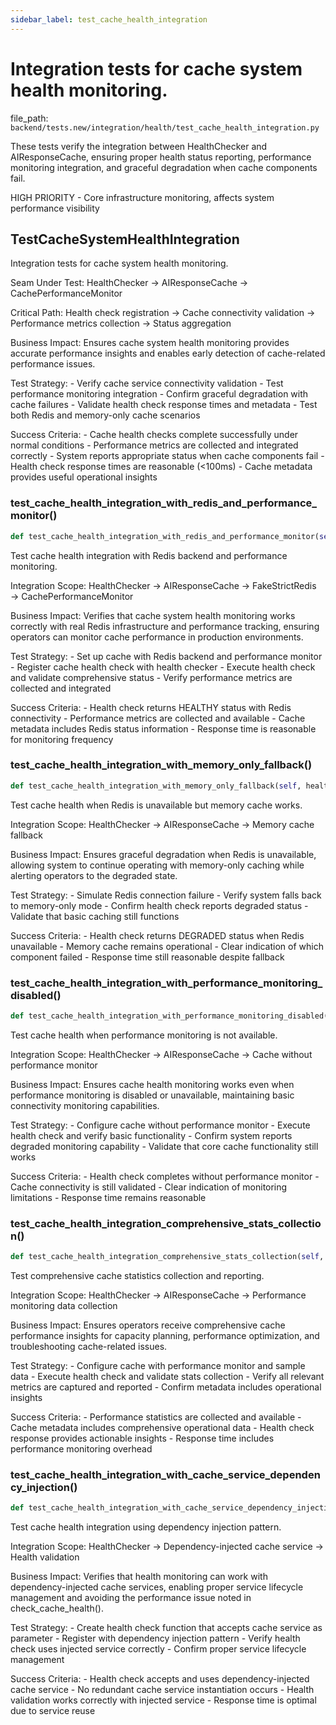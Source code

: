 ```yaml
---
sidebar_label: test_cache_health_integration
---
```


# Integration tests for cache system health monitoring.

  file_path: `backend/tests.new/integration/health/test_cache_health_integration.py`

These tests verify the integration between HealthChecker and AIResponseCache,
ensuring proper health status reporting, performance monitoring integration,
and graceful degradation when cache components fail.

HIGH PRIORITY - Core infrastructure monitoring, affects system performance visibility

## TestCacheSystemHealthIntegration

Integration tests for cache system health monitoring.

Seam Under Test:
    HealthChecker → AIResponseCache → CachePerformanceMonitor

Critical Path:
    Health check registration → Cache connectivity validation →
    Performance metrics collection → Status aggregation

Business Impact:
    Ensures cache system health monitoring provides accurate performance insights
    and enables early detection of cache-related performance issues.

Test Strategy:
    - Verify cache service connectivity validation
    - Test performance monitoring integration
    - Confirm graceful degradation with cache failures
    - Validate health check response times and metadata
    - Test both Redis and memory-only cache scenarios

Success Criteria:
    - Cache health checks complete successfully under normal conditions
    - Performance metrics are collected and integrated correctly
    - System reports appropriate status when cache components fail
    - Health check response times are reasonable (<100ms)
    - Cache metadata provides useful operational insights

### test_cache_health_integration_with_redis_and_performance_monitor()

```python
def test_cache_health_integration_with_redis_and_performance_monitor(self, health_checker, fake_redis_cache, performance_monitor):
```

Test cache health integration with Redis backend and performance monitoring.

Integration Scope:
    HealthChecker → AIResponseCache → FakeStrictRedis → CachePerformanceMonitor

Business Impact:
    Verifies that cache system health monitoring works correctly with
    real Redis infrastructure and performance tracking, ensuring operators
    can monitor cache performance in production environments.

Test Strategy:
    - Set up cache with Redis backend and performance monitor
    - Register cache health check with health checker
    - Execute health check and validate comprehensive status
    - Verify performance metrics are collected and integrated

Success Criteria:
    - Health check returns HEALTHY status with Redis connectivity
    - Performance metrics are collected and available
    - Cache metadata includes Redis status information
    - Response time is reasonable for monitoring frequency

### test_cache_health_integration_with_memory_only_fallback()

```python
def test_cache_health_integration_with_memory_only_fallback(self, health_checker, fake_redis_cache, performance_monitor):
```

Test cache health when Redis is unavailable but memory cache works.

Integration Scope:
    HealthChecker → AIResponseCache → Memory cache fallback

Business Impact:
    Ensures graceful degradation when Redis is unavailable,
    allowing system to continue operating with memory-only caching
    while alerting operators to the degraded state.

Test Strategy:
    - Simulate Redis connection failure
    - Verify system falls back to memory-only mode
    - Confirm health check reports degraded status
    - Validate that basic caching still functions

Success Criteria:
    - Health check returns DEGRADED status when Redis unavailable
    - Memory cache remains operational
    - Clear indication of which component failed
    - Response time still reasonable despite fallback

### test_cache_health_integration_with_performance_monitoring_disabled()

```python
def test_cache_health_integration_with_performance_monitoring_disabled(self, health_checker, fake_redis_cache):
```

Test cache health when performance monitoring is not available.

Integration Scope:
    HealthChecker → AIResponseCache → Cache without performance monitor

Business Impact:
    Ensures cache health monitoring works even when performance
    monitoring is disabled or unavailable, maintaining basic
    connectivity monitoring capabilities.

Test Strategy:
    - Configure cache without performance monitor
    - Execute health check and verify basic functionality
    - Confirm system reports degraded monitoring capability
    - Validate that core cache functionality still works

Success Criteria:
    - Health check completes without performance monitor
    - Cache connectivity is still validated
    - Clear indication of monitoring limitations
    - Response time remains reasonable

### test_cache_health_integration_comprehensive_stats_collection()

```python
def test_cache_health_integration_comprehensive_stats_collection(self, health_checker, fake_redis_cache, performance_monitor):
```

Test comprehensive cache statistics collection and reporting.

Integration Scope:
    HealthChecker → AIResponseCache → Performance monitoring data collection

Business Impact:
    Ensures operators receive comprehensive cache performance
    insights for capacity planning, performance optimization,
    and troubleshooting cache-related issues.

Test Strategy:
    - Configure cache with performance monitor and sample data
    - Execute health check and validate stats collection
    - Verify all relevant metrics are captured and reported
    - Confirm metadata includes operational insights

Success Criteria:
    - Performance statistics are collected and available
    - Cache metadata includes comprehensive operational data
    - Health check response provides actionable insights
    - Response time includes performance monitoring overhead

### test_cache_health_integration_with_cache_service_dependency_injection()

```python
def test_cache_health_integration_with_cache_service_dependency_injection(self, health_checker, fake_redis_cache, performance_monitor):
```

Test cache health integration using dependency injection pattern.

Integration Scope:
    HealthChecker → Dependency-injected cache service → Health validation

Business Impact:
    Verifies that health monitoring can work with dependency-injected
    cache services, enabling proper service lifecycle management
    and avoiding the performance issue noted in check_cache_health().

Test Strategy:
    - Create health check function that accepts cache service as parameter
    - Register with dependency injection pattern
    - Verify health check uses injected service correctly
    - Confirm proper service lifecycle management

Success Criteria:
    - Health check accepts and uses dependency-injected cache service
    - No redundant cache service instantiation occurs
    - Health validation works correctly with injected service
    - Response time is optimal due to service reuse
